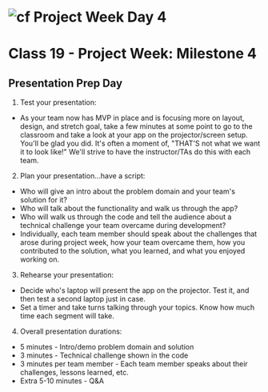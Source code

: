
![cf](https://i.imgur.com/7v5ASc8.png) Project Week Day 4
======
# Class 19 -  Project Week: Milestone 4
## Presentation Prep Day

1. Test your presentation:
 * As your team now has MVP in place and is focusing more on layout, design, and stretch goal, take a few minutes at some point to go to the classroom and take a look at your app on the projector/screen setup. You'll be glad you did. It's often a moment of, "THAT'S not what we want it to look like!" We'll strive to have the instructor/TAs do this with each team.

2. Plan your presentation...have a script:
 * Who will give an intro about the problem domain and your team's solution for it?
 * Who will talk about the functionality and walk us through the app?
 * Who will walk us through the code and tell the audience about a technical challenge your team overcame during development?
 * Individually, each team member should speak about the challenges that arose during project week, how your team overcame them, how you contributed to the solution, what you learned, and what you enjoyed working on.

3. Rehearse your presentation:
 * Decide who's laptop will present the app on the projector. Test it, and then test a second laptop just in case.
 * Set a timer and take turns talking through your topics. Know how much time each segment will take.

4. Overall presentation durations:
 * 5 minutes - Intro/demo problem domain and solution
 * 3 minutes - Technical challenge shown in the code
 * 3 minutes per team member - Each team member speaks about their challenges, lessons learned, etc.
 * Extra 5-10 minutes - Q&A
